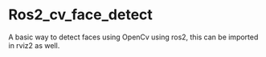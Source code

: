 # Ros2_cv_face_detect
A basic way to detect faces using OpenCv using ros2, this can be imported in rviz2 as well.
